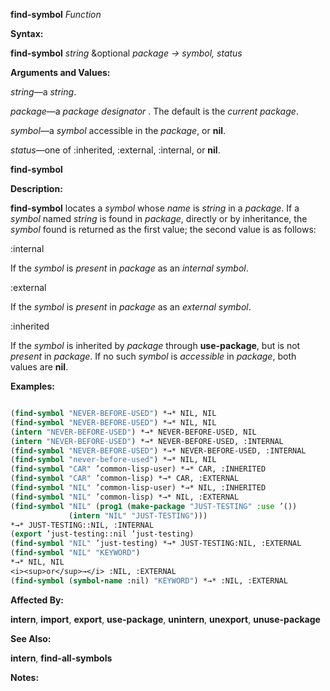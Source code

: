 **find-symbol** *Function* 



**Syntax:** 



**find-symbol** *string* &amp;optional *package → symbol, status* 



**Arguments and Values:** 



*string*—a *string*. 



*package*—a *package designator* . The default is the *current package*. 



*symbol*—a *symbol* accessible in the *package*, or **nil**. 



*status*—one of :inherited, :external, :internal, or **nil**. 







 



 



**find-symbol** 



**Description:** 



**find-symbol** locates a *symbol* whose *name* is *string* in a *package*. If a *symbol* named *string* is found in *package*, directly or by inheritance, the *symbol* found is returned as the first value; the second value is as follows: 



:internal 



If the *symbol* is *present* in *package* as an *internal symbol*. 



:external 



If the *symbol* is *present* in *package* as an *external symbol*. 



:inherited 



If the *symbol* is inherited by *package* through **use-package**, but is not *present* in *package*. If no such *symbol* is *accessible* in *package*, both values are **nil**. 



**Examples:**
```lisp

(find-symbol "NEVER-BEFORE-USED") *→* NIL, NIL 
(find-symbol "NEVER-BEFORE-USED") *→* NIL, NIL 
(intern "NEVER-BEFORE-USED") *→* NEVER-BEFORE-USED, NIL 
(intern "NEVER-BEFORE-USED") *→* NEVER-BEFORE-USED, :INTERNAL 
(find-symbol "NEVER-BEFORE-USED") *→* NEVER-BEFORE-USED, :INTERNAL 
(find-symbol "never-before-used") *→* NIL, NIL 
(find-symbol "CAR" ’common-lisp-user) *→* CAR, :INHERITED 
(find-symbol "CAR" ’common-lisp) *→* CAR, :EXTERNAL 
(find-symbol "NIL" ’common-lisp-user) *→* NIL, :INHERITED 
(find-symbol "NIL" ’common-lisp) *→* NIL, :EXTERNAL 
(find-symbol "NIL" (prog1 (make-package "JUST-TESTING" :use ’()) 
		     (intern "NIL" "JUST-TESTING"))) 
*→* JUST-TESTING::NIL, :INTERNAL 
(export ’just-testing::nil ’just-testing) 
(find-symbol "NIL" ’just-testing) *→* JUST-TESTING:NIL, :EXTERNAL 
(find-symbol "NIL" "KEYWORD") 
*→* NIL, NIL 
<i><sup>or</sup>→</i> :NIL, :EXTERNAL 
(find-symbol (symbol-name :nil) "KEYWORD") *→* :NIL, :EXTERNAL 

```
**Affected By:** 



**intern**, **import**, **export**, **use-package**, **unintern**, **unexport**, **unuse-package** 



**See Also:** 



**intern**, **find-all-symbols** 







 



 



**Notes:** 



